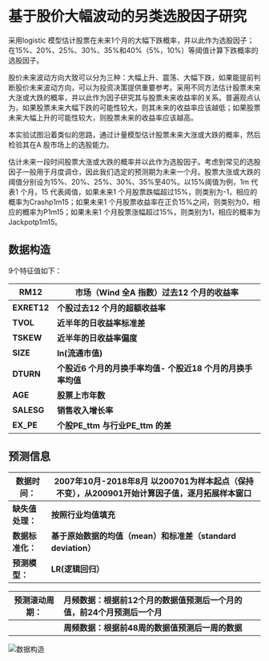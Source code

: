 # 基于股价大幅波动的另类选股因子研究

采用logistic 模型估计股票在未来1个月的大幅下跌概率，并以此作为选股因子；在15%、20%、25%、30%、35%和40%（5%，10%）等阈值计算下跌概率的选股因子。

股价未来波动方向大致可以分为三种：大幅上升、震荡、大幅下跌，如果能提前判断股价未来波动方向，可以为投资决策提供重要参考。采用不同方法估计股票未来大涨或大跌的概率，并以此作为因子研究其与股票未来收益率的关系。普遍观点认为，如果股票未来大幅下跌的可能性较大，则其未来的收益率应该越低；如果股票未来大幅上升的可能性较大，则股票未来的收益率应该越高。

本实验试图沿着类似的思路，通过计量模型估计股票未来大涨或大跌的概率，然后检验其在A 股市场上的选股能力。

估计未来一段时间股票大涨或大跌的概率并以此作为选股因子。考虑到常见的选股因子一般用于月度调仓，因此我们选定的预测期为未来一个月。股票大涨或大跌的阈值分别设为15%、20%、25%、30%、35%至40%。以15%阈值为例，1m 代表1 个月，15 代表阈值，如果未来1 个月股票跌幅超过15%，则类别为-1，相应的概率为Crashp1m15；如果未来1 个月股票收益率在正负15%之间，则类别为0，相应的概率为P1m15；如果未来1 个月股票涨幅超过15%，则类别为1，相应的概率为Jackpotp1m15。

 

## 数据构造

9个特征值如下：

| **RM12**    | **市场（Wind 全A 指数）过去12 个月的收益率**                |
| ----------- | ----------------------------------------------------------- |
| **EXRET12** | **个股过去12 个月的超额收益率**                             |
| **TVOL**    | **近半年的日收益率标准差**                                  |
| **TSKEW**   | **近半年的日收益率偏度**                                    |
| **SIZE**    | **ln(流通市值)**                                            |
| **DTURN**   | **个股近6 个月的月换手率均值- 个股近18 个月的月换手率均值** |
| **AGE**     | **股票上市年数**                                            |
| **SALESG**  | **销售收入增长率**                                          |
| **EX_PE**   | **个股PE_ttm 与行业PE_ttm 的差**                            |



## 预测信息



| 数据时间：       | 2007年10月-2018年8月                                                                                                                      以200701为样本起点（保持不变），从200901开始计算因子值，逐月拓展样本窗口 |
| ---------------- | ------------------------------------------------------------ |
| **缺失值处理：** | **按照行业均值填充**                                         |
| **数据标准化：** | **基于原始数据的均值（mean）和标准差（standard deviation）** |
| **预测模型：**   | **LR(逻辑回归）**                                            |

| 预测滚动周期： | 月频数据：根据前12个月的数据值预测后一个月的值，前24个月预测后一个月 |
| -------------- | :----------------------------------------------------------- |
|                | **周频数据：根据前48周的数据值预测后一周的数据**             |

 ![数据构造](https://github.com/Miya-Su/Quantitative-Trading/raw/miya/image/基于股价大幅波动的另类选股因子研究01.png)
